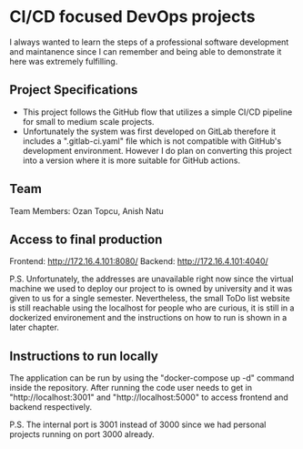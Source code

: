 # CI/CD focused DevOps projects
I always wanted to learn the steps of a professional software development and maintanence since I can remember and being able to demonstrate it here was extremely fulfilling.

##  Project Specifications
- This project follows the GitHub flow that utilizes a simple CI/CD pipeline for small to medium scale projects.
- Unfortunately the system was first developed on GitLab therefore it includes a ".gitlab-ci.yaml" file which is not compatible with GitHub's development environment. However I do plan on converting this project into a version where it is more suitable for GitHub actions.

## Team
Team Members: Ozan Topcu, Anish Natu

## Access to final production
Frontend: http://172.16.4.101:8080/
Backend: http://172.16.4.101:4040/

P.S. Unfortunately, the addresses are unavailable right now since the virtual machine we used to deploy our project to is owned by university and it was given to us for a single semester. Nevertheless, the small ToDo list website is still reachable using the localhost for people who are curious, it is still in a dockerized environement and the instructions on how to run is shown in a later chapter.

## Instructions to run locally
The application can be run by using the "docker-compose up -d" command inside the repository. After running the code user needs to get in "http://localhost:3001" and "http://localhost:5000" to access frontend and backend respectively.

P.S. The internal port is 3001 instead of 3000 since we had personal projects running on port 3000 already.
